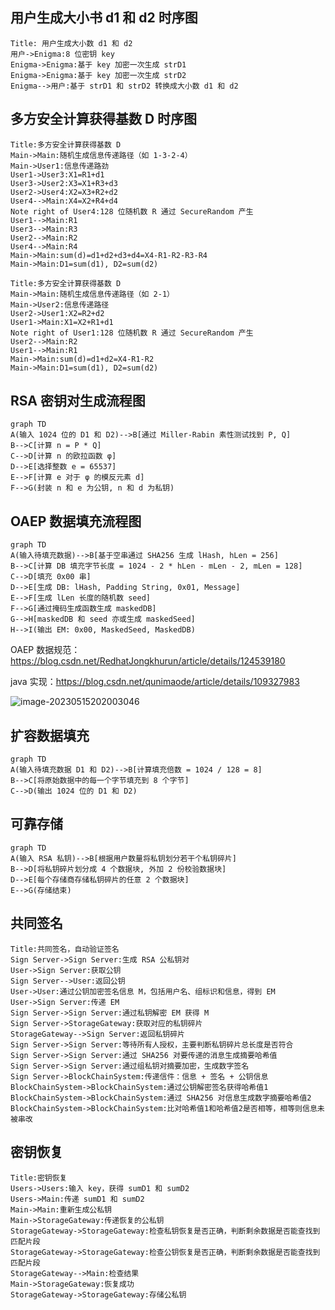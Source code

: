 ## 用户生成大小书 d1 和 d2 时序图

```sequence
Title: 用户生成大小数 d1 和 d2
用户->Enigma:8 位密钥 key
Enigma->Enigma:基于 key 加密一次生成 strD1
Enigma->Enigma:基于 key 加密一次生成 strD2
Enigma-->用户:基于 strD1 和 strD2 转换成大小数 d1 和 d2
```

## 多方安全计算获得基数 D 时序图

```sequence
Title:多方安全计算获得基数 D
Main->Main:随机生成信息传递路径（如 1-3-2-4）
Main->User1:信息传递路劲
User1->User3:X1=R1+d1
User3->User2:X3=X1+R3+d3
User2->User4:X2=X3+R2+d2
User4-->Main:X4=X2+R4+d4
Note right of User4:128 位随机数 R 通过 SecureRandom 产生
User1-->Main:R1
User3-->Main:R3
User2-->Main:R2
User4-->Main:R4
Main->Main:sum(d)=d1+d2+d3+d4=X4-R1-R2-R3-R4
Main->Main:D1=sum(d1), D2=sum(d2)
```

```sequence
Title:多方安全计算获得基数 D
Main->Main:随机生成信息传递路径（如 2-1）
Main->User2:信息传递路径
User2->User1:X2=R2+d2
User1->Main:X1=X2+R1+d1
Note right of User1:128 位随机数 R 通过 SecureRandom 产生
User2-->Main:R2
User1-->Main:R1
Main->Main:sum(d)=d1+d2=X4-R1-R2
Main->Main:D1=sum(d1), D2=sum(d2)
```



## RSA 密钥对生成流程图

```mermaid
graph TD
A(输入 1024 位的 D1 和 D2)-->B[通过 Miller-Rabin 素性测试找到 P, Q]
B-->C[计算 n = P * Q]
C-->D[计算 n 的欧拉函数 φ]
D-->E[选择整数 e = 65537]
E-->F[计算 e 对于 φ 的模反元素 d]
F-->G(封装 n 和 e 为公钥, n 和 d 为私钥)
```

## OAEP 数据填充流程图

```mermaid
graph TD
A(输入待填充数据)-->B[基于空串通过 SHA256 生成 lHash, hLen = 256]
B-->C[计算 DB 填充字节长度 = 1024 - 2 * hLen - mLen - 2, mLen = 128]
C-->D[填充 0x00 串]
D-->E[生成 DB: lHash, Padding String, 0x01, Message]
E-->F[生成 lLen 长度的随机数 seed]
F-->G[通过掩码生成函数生成 maskedDB]
G-->H[maskedDB 和 seed 亦或生成 maskedSeed]
H-->I(输出 EM: 0x00, MaskedSeed, MaskedDB)
```

OAEP 数据规范：https://blog.csdn.net/RedhatJongkhurun/article/details/124539180

java 实现：https://blog.csdn.net/qunimaode/article/details/109327983

![image-20230515202003046](C:\Users\admin\AppData\Roaming\Typora\typora-user-images\image-20230515202003046.png)

## 扩容数据填充

```mermaid
graph TD
A(输入待填充数据 D1 和 D2)-->B[计算填充倍数 = 1024 / 128 = 8]
B-->C[将原始数据中的每一个字节填充到 8 个字节]
C-->D(输出 1024 位的 D1 和 D2)
```





## 可靠存储

```mermaid
graph TD
A(输入 RSA 私钥)-->B[根据用户数量将私钥划分若干个私钥碎片]
B-->D[将私钥碎片划分成 4 个数据块, 外加 2 份校验数据块]
D-->E[每个存储商存储私钥碎片的任意 2 个数据块]
E-->G(存储结束)
```

## 共同签名

```sequence
Title:共同签名，自动验证签名
Sign Server->Sign Server:生成 RSA 公私钥对
User->Sign Server:获取公钥
Sign Server-->User:返回公钥
User->User:通过公钥加密签名信息 M，包括用户名、组标识和信息，得到 EM
User->Sign Server:传递 EM
Sign Server->Sign Server:通过私钥解密 EM 获得 M
Sign Server->StorageGateway:获取对应的私钥碎片
StorageGateway-->Sign Server:返回私钥碎片
Sign Server->Sign Server:等待所有人授权，主要判断私钥碎片总长度是否符合
Sign Server->Sign Server:通过 SHA256 对要传递的消息生成摘要哈希值
Sign Server->Sign Server:通过组私钥对摘要加密，生成数字签名
Sign Server->BlockChainSystem:传递信件：信息 + 签名 + 公钥信息
BlockChainSystem->BlockChainSystem:通过公钥解密签名获得哈希值1
BlockChainSystem->BlockChainSystem:通过 SHA256 对信息生成数字摘要哈希值2
BlockChainSystem->BlockChainSystem:比对哈希值1和哈希值2是否相等，相等则信息未被串改
```



## 密钥恢复

```sequence
Title:密钥恢复
Users->Users:输入 key，获得 sumD1 和 sumD2
Users->Main:传递 sumD1 和 sumD2
Main->Main:重新生成公私钥
Main->StorageGateway:传递恢复的公私钥
StorageGateway->StorageGateway:检查私钥恢复是否正确，判断剩余数据是否能查找到匹配片段
StorageGateway->StorageGateway:检查公钥恢复是否正确，判断剩余数据是否能查找到匹配片段
StorageGateway-->Main:检查结果
Main->StorageGateway:恢复成功
StorageGateway->StorageGateway:存储公私钥
```

